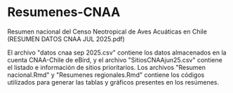 # Resumenes-CNAA

Resumen nacional del Censo Neotropical de Aves Acuáticas en Chile (RESUMEN DATOS CNAA JUL 2025.pdf)

El archivo "datos cnaa sep 2025.csv" contiene los datos almacenados en la cuenta CNAA-Chile de eBird, y el archivo "SitiosCNAAjun25.csv" contiene el listado e información de sitios prioritarios.
Los archivos "Resumen nacional.Rmd" y "Resumenes regionales.Rmd" contiene los códigos utilizados para generar las tablas y gráficos presentes en los resúmenes. 

